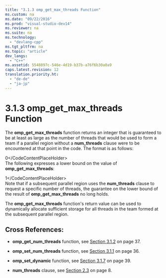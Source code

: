```yaml
---
title: "3.1.3 omp_get_max_threads Function"
ms.custom: na
ms.date: "09/22/2016"
ms.prod: "visual-studio-dev14"
ms.reviewer: na
ms.suite: na
ms.technology: 
  - "devlang-cpp"
ms.tgt_pltfrm: na
ms.topic: "article"
dev_langs: 
  - "C++"
ms.assetid: 5548897c-546e-4d19-b37b-a76f6b30a0a9
caps.latest.revision: 12
translation.priority.ht: 
  - "de-de"
  - "ja-jp"
---
```

# 3.1.3 omp_get_max_threads Function
The **omp_get_max_threads** function returns an integer that is guaranteed to be at least as large as the number of threads that would be used to form a team if a parallel region without a **num_threads** clause were to be encountered at that point in the code. The format is as follows:  
  
<CodeContentPlaceHolder>0\</CodeContentPlaceHolder>  
 The following expresses a lower bound on the value of **omp_get_max_threads**:  
  
<CodeContentPlaceHolder>1\</CodeContentPlaceHolder>  
 Note that if a subsequent parallel region uses the **num_threads** clause to request a specific number of threads, the guarantee on the lower bound of the result of **omp_get_max_threads** no long holds.  
  
 The **omp_get_max_threads** function's return value can be used to dynamically allocate sufficient storage for all threads in the team formed at the subsequent parallel region.  
  
## Cross References:  
  
-   **omp_get_num_threads** function, see [Section 3.1.2](../vs140/3.1.2-omp_get_num_threads-function.md) on page 37.  
  
-   **omp_set_num_threads** function, see [Section 3.1.1](../vs140/3.1.1-omp_set_num_threads-function.md) on page 36.  
  
-   **omp_set_dynamic** function, see [Section 3.1.7](../vs140/3.1.7-omp_set_dynamic-function.md) on page 39.  
  
-   **num_threads** clause, see [Section 2.3](../vs140/2.3-parallel-construct.md) on page 8.
